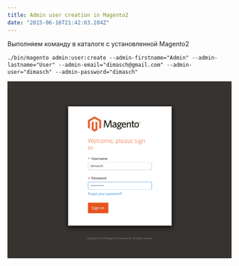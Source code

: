 ```yaml
---
title: Admin user creation in Magento2
date: "2015-06-16T21:42:03.284Z"
---
```


Выполняем команду в каталоге с установленной Magento2

```shell
./bin/magento admin:user:create --admin-firstname="Admin" --admin-lastname="User" --admin-email="dimasch@gmail.com" --admin-user="dimasch" --admin-password="dimasch"
```

![Login to Magento2 backend](./login.png)